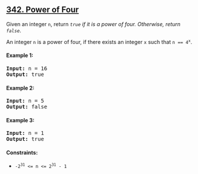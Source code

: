 ## [342. Power of Four](https://leetcode.com/problems/power-of-four/)

Given an integer `n`, return _`true` if it is a power of four. Otherwise, return `false`_.

An integer `n` is a power of four, if there exists an integer `x` such that <code>n == 4<sup>x</sup></code>.

#### Example 1:

<pre>
<strong>Input:</strong> n = 16
<strong>Output:</strong> true
</pre>

#### Example 2:

<pre>
<strong>Input:</strong> n = 5
<strong>Output:</strong> false
</pre>

#### Example 3:

<pre>
<strong>Input:</strong> n = 1
<strong>Output:</strong> true
</pre>

#### Constraints:

-   <code>-2<sup>31</sup> <= n <= 2<sup>31</sup> - 1</code>
